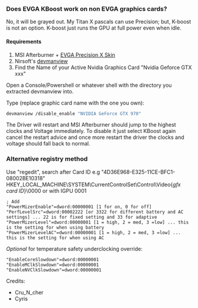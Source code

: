 ### Does EVGA KBoost work on non EVGA graphics cards?

No, it will be grayed out.  My Titan X pascals can use Precision; but, K-boost is not an option. K-boost just runs the GPU at full power even when idle.


#### Requirements

1. MSI Afterburner + [EVGA Precision X Skin](https://youtu.be/x230aMQBwxg)
2. Nirsoft's [devmanview](http://www.nirsoft.net/utils/device_manager_view.html) 
3. Find the Name of your Active Nvidia Graphics Card "Nvidia Geforce GTX xxx" 
   
Open a Console/Powershell or whatever shell with the directory you extracted devmanview into.

Type (replace graphic card name with the one you own):

```bash
devmanview /disable_enable "NVIDIA GeForce GTX 970"
```

The Driver will restart and MSI Afterburner should jump to the highest clocks and Voltage immediately. To disable it just select KBoost again cancel the restart advice and once more restart the driver the clocks and voltage should fall back to normal.


### Alternative registry method

Use "regedit", search after Card ID e.g "4D36E968-E325-11CE-BFC1-08002BE10318"
HKEY_LOCAL_MACHINE\SYSTEM\CurrentControlSet\Control\Video\{*gfx card ID*}\0000 or with IGPU 0001

```reg
; Add
"PowerMizerEnable"=dword:00000001 [1 for on, 0 for off]
"PerfLevelSrc"=dword:00002222 [or 3322 for different battery and AC settings] ... 22 is for fixed setting and 33 for adaptive
"PowerMizerLevel"=dword:00000001 [1 = high, 2 = med, 3 =low] ... this is the setting for when using battery
"PowerMizerLevelAC"=dword:00000001 [1 = high, 2 = med, 3 =low] ... this is the setting for when using AC
```

_Optional_ for temperature safety underclocking override:
```reg
"EnableCoreSlowdown"=dword:00000001
"EnableMClkSlowdown"=dword:00000001
"EnableNVClkSlowdown"=dword:00000001
```


Credits:
* Cru_N_cher
* Cyris